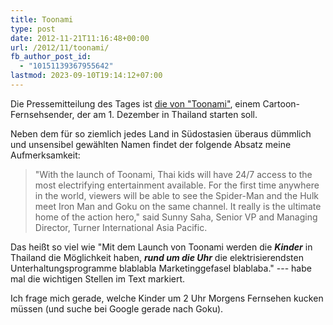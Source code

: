 ```yaml
---
title: Toonami
type: post
date: 2012-11-21T11:16:48+00:00
url: /2012/11/toonami/
fb_author_post_id:
  - "10151139367955642"
lastmod: 2023-09-10T19:14:12+07:00
---
```

Die Pressemitteilung des Tages ist [die von "Toonami"][1], einem Cartoon-Fernsehsender, der am 1. Dezember in Thailand starten soll.

Neben dem für so ziemlich jedes Land in Südostasien überaus dümmlich und unsensibel gewählten Namen findet der folgende Absatz meine Aufmerksamkeit:

> "With the launch of Toonami, Thai kids will have 24/7 access to the most electrifying entertainment available. For the first time anywhere in the world, viewers will be able to see the Spider-Man and the Hulk meet Iron Man and Goku on the same channel. It really is the ultimate home of the action hero," said Sunny Saha, Senior VP and Managing Director, Turner International Asia Pacific.

Das heißt so viel wie "Mit dem Launch von Toonami werden die **_Kinder_** in Thailand die Möglichkeit haben, **_rund um die Uhr_** die elektrisierendsten Unterhaltungsprogramme blablabla Marketinggefasel blablaba." --- habe mal die wichtigen Stellen im Text markiert.

Ich frage mich gerade, welche Kinder um 2 Uhr Morgens Fernsehen kucken müssen (und suche bei Google gerade nach Goku).

 [1]: http://world.einnews.com/pr_news/124325009/toonami-powers-up-in-thailand
